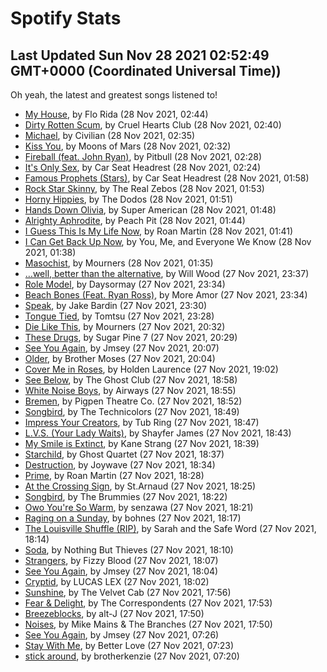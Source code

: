 
# Spotify Stats
## Last Updated Sun Nov 28 2021 02:52:49 GMT+0000 (Coordinated Universal Time))

Oh yeah, the latest and greatest songs listened to!

- [My House](https://www.last.fm/music/Flo+Rida/_/My+House), by Flo Rida (28 Nov 2021, 02:44)
- [Dirty Rotten Scum](https://www.last.fm/music/Cruel+Hearts+Club/_/Dirty+Rotten+Scum), by Cruel Hearts Club (28 Nov 2021, 02:40)
- [Michael](https://www.last.fm/music/Civilian/_/Michael), by Civilian (28 Nov 2021, 02:35)
- [Kiss You](https://www.last.fm/music/Moons+of+Mars/_/Kiss+You), by Moons of Mars (28 Nov 2021, 02:32)
- [Fireball (feat. John Ryan)](https://www.last.fm/music/Pitbull/_/Fireball+(feat.+John+Ryan)), by Pitbull (28 Nov 2021, 02:28)
- [It's Only Sex](https://www.last.fm/music/Car+Seat+Headrest/_/It%27s+Only+Sex), by Car Seat Headrest (28 Nov 2021, 02:24)
- [Famous Prophets (Stars)](https://www.last.fm/music/Car+Seat+Headrest/_/Famous+Prophets+(Stars)), by Car Seat Headrest (28 Nov 2021, 01:58)
- [Rock Star Skinny](https://www.last.fm/music/The+Real+Zebos/_/Rock+Star+Skinny), by The Real Zebos (28 Nov 2021, 01:53)
- [Horny Hippies](https://www.last.fm/music/The+Dodos/_/Horny+Hippies), by The Dodos (28 Nov 2021, 01:51)
- [Hands Down Olivia](https://www.last.fm/music/Super+American/_/Hands+Down+Olivia), by Super American (28 Nov 2021, 01:48)
- [Alrighty Aphrodite](https://www.last.fm/music/Peach+Pit/_/Alrighty+Aphrodite), by Peach Pit (28 Nov 2021, 01:44)
- [I Guess This Is My Life Now](https://www.last.fm/music/Roan+Martin/_/I+Guess+This+Is+My+Life+Now), by Roan Martin (28 Nov 2021, 01:41)
- [I Can Get Back Up Now](https://www.last.fm/music/You,+Me,+and+Everyone+We+Know/_/I+Can+Get+Back+Up+Now), by You, Me, and Everyone We Know (28 Nov 2021, 01:38)
- [Masochist](https://www.last.fm/music/Mourners/_/Masochist), by Mourners (28 Nov 2021, 01:35)
- […well, better than the alternative](https://www.last.fm/music/Will+Wood/_/%E2%80%A6well,+better+than+the+alternative), by Will Wood (27 Nov 2021, 23:37)
- [Role Model](https://www.last.fm/music/Daysormay/_/Role+Model), by Daysormay (27 Nov 2021, 23:34)
- [Beach Bones (Feat. Ryan Ross)](https://www.last.fm/music/More+Amor/_/Beach+Bones+(Feat.+Ryan+Ross)), by More Amor (27 Nov 2021, 23:34)
- [Speak](https://www.last.fm/music/Jake+Bardin/_/Speak), by Jake Bardin (27 Nov 2021, 23:30)
- [Tongue Tied](https://www.last.fm/music/Tomtsu/_/Tongue+Tied), by Tomtsu (27 Nov 2021, 23:28)
- [Die Like This](https://www.last.fm/music/Mourners/_/Die+Like+This), by Mourners (27 Nov 2021, 20:32)
- [These Drugs](https://www.last.fm/music/Sugar+Pine+7/_/These+Drugs), by Sugar Pine 7 (27 Nov 2021, 20:29)
- [See You Again](https://www.last.fm/music/Jmsey/_/See+You+Again), by Jmsey (27 Nov 2021, 20:07)
- [Older](https://www.last.fm/music/Brother+Moses/_/Older), by Brother Moses (27 Nov 2021, 20:04)
- [Cover Me in Roses](https://www.last.fm/music/Holden+Laurence/_/Cover+Me+in+Roses), by Holden Laurence (27 Nov 2021, 19:02)
- [See Below](https://www.last.fm/music/The+Ghost+Club/_/See+Below), by The Ghost Club (27 Nov 2021, 18:58)
- [White Noise Boys](https://www.last.fm/music/Airways/_/White+Noise+Boys), by Airways (27 Nov 2021, 18:55)
- [Bremen](https://www.last.fm/music/Pigpen+Theatre+Co./_/Bremen), by Pigpen Theatre Co. (27 Nov 2021, 18:52)
- [Songbird](https://www.last.fm/music/The+Technicolors/_/Songbird), by The Technicolors (27 Nov 2021, 18:49)
- [Impress Your Creators](https://www.last.fm/music/Tub+Ring/_/Impress+Your+Creators), by Tub Ring (27 Nov 2021, 18:47)
- [L.V.S. (Your Lady Waits)](https://www.last.fm/music/Shayfer+James/_/L.V.S.+(Your+Lady+Waits)), by Shayfer James (27 Nov 2021, 18:43)
- [My Smile is Extinct](https://www.last.fm/music/Kane+Strang/_/My+Smile+is+Extinct), by Kane Strang (27 Nov 2021, 18:39)
- [Starchild](https://www.last.fm/music/Ghost+Quartet/_/Starchild), by Ghost Quartet (27 Nov 2021, 18:37)
- [Destruction](https://www.last.fm/music/Joywave/_/Destruction), by Joywave (27 Nov 2021, 18:34)
- [Prime](https://www.last.fm/music/Roan+Martin/_/Prime), by Roan Martin (27 Nov 2021, 18:28)
- [At the Crossing Sign](https://www.last.fm/music/St.Arnaud/_/At+the+Crossing+Sign), by St.Arnaud (27 Nov 2021, 18:25)
- [Songbird](https://www.last.fm/music/The+Brummies/_/Songbird), by The Brummies (27 Nov 2021, 18:22)
- [Owo You're So Warm](https://www.last.fm/music/senzawa/_/Owo+You%27re+So+Warm), by senzawa (27 Nov 2021, 18:21)
- [Raging on a Sunday](https://www.last.fm/music/bohnes/_/Raging+on+a+Sunday), by bohnes (27 Nov 2021, 18:17)
- [The Louisville Shuffle (RIP)](https://www.last.fm/music/Sarah+and+the+Safe+Word/_/The+Louisville+Shuffle+(RIP)), by Sarah and the Safe Word (27 Nov 2021, 18:14)
- [Soda](https://www.last.fm/music/Nothing+But+Thieves/_/Soda), by Nothing But Thieves (27 Nov 2021, 18:10)
- [Strangers](https://www.last.fm/music/Fizzy+Blood/_/Strangers), by Fizzy Blood (27 Nov 2021, 18:07)
- [See You Again](https://www.last.fm/music/Jmsey/_/See+You+Again), by Jmsey (27 Nov 2021, 18:04)
- [Cryptid](https://www.last.fm/music/LUCAS+LEX/_/Cryptid), by LUCAS LEX (27 Nov 2021, 18:02)
- [Sunshine](https://www.last.fm/music/The+Velvet+Cab/_/Sunshine), by The Velvet Cab (27 Nov 2021, 17:56)
- [Fear & Delight](https://www.last.fm/music/The+Correspondents/_/Fear+&+Delight), by The Correspondents (27 Nov 2021, 17:53)
- [Breezeblocks](https://www.last.fm/music/alt-J/_/Breezeblocks), by alt-J (27 Nov 2021, 17:50)
- [Noises](https://www.last.fm/music/Mike+Mains+&+The+Branches/_/Noises), by Mike Mains & The Branches (27 Nov 2021, 17:50)
- [See You Again](https://www.last.fm/music/Jmsey/_/See+You+Again), by Jmsey (27 Nov 2021, 07:26)
- [Stay With Me](https://www.last.fm/music/Better+Love/_/Stay+With+Me), by Better Love (27 Nov 2021, 07:23)
- [stick around](https://www.last.fm/music/brotherkenzie/_/stick+around), by brotherkenzie (27 Nov 2021, 07:20)
